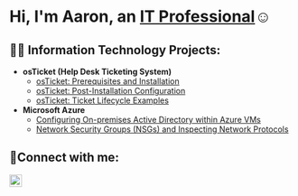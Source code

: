 <h1>Hi, I'm Aaron, an <a href="https://linkedin.com/in/aaron-guajardo2">IT Professional</a>☺</h1>

<h2>👨‍💻 Information Technology Projects:</h2>

- <b>osTicket (Help Desk Ticketing System)</b>
  - [osTicket: Prerequisites and Installation](https://github.com/AaronGuajardo2/Os-ticket-Prereqs/blob/main/README.md)
  - [osTicket: Post-Installation Configuration](https://github.com/AaronGuajardo2/Osticket-PostInstall-Config/blob/main/README.md)
  - [osTicket: Ticket Lifecycle Examples](https://github.com/AaronGuajardo2/Ticket-LifeCycle/blob/main/README.md)
- <b>Microsoft Azure</b>
  - [Configuring On-premises Active Directory within Azure VMs](https://github.com/AaronGuajardo2/Configuring-Active-Directory/blob/main/README.md)
  - [Network Security Groups (NSGs) and Inspecting Network Protocols](https://github.com/AaronGuajardo2/Azure-Network-Protocols/blob/main/README.md)

<h2>🤳Connect with me:</h2>

[<img align="left" alt="Josh | LinkedIn" width="22px" src="https://cdn.jsdelivr.net/npm/simple-icons@v3/icons/linkedin.svg" />][linkedin]

[linkedin]: https://www.linkedin.com/in/aaron-guajardo2/

